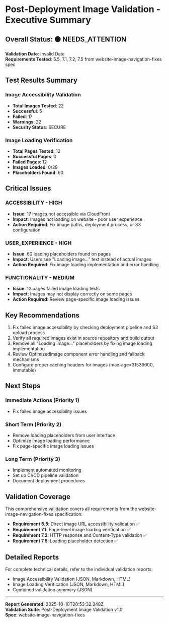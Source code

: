 # Post-Deployment Image Validation - Executive Summary

## Overall Status: 🟠 NEEDS_ATTENTION

**Validation Date**: Invalid Date  
**Requirements Tested**: 5.5, 7.1, 7.2, 7.5 from website-image-navigation-fixes spec

## Test Results Summary

### Image Accessibility Validation
- **Total Images Tested**: 22
- **Successful**: 5
- **Failed**: 17
- **Warnings**: 22
- **Security Status**: SECURE

### Image Loading Verification
- **Total Pages Tested**: 12
- **Successful Pages**: 0
- **Failed Pages**: 12
- **Images Loaded**: 0/28
- **Placeholders Found**: 60

## Critical Issues


### ACCESSIBILITY - HIGH
- **Issue**: 17 images not accessible via CloudFront
- **Impact**: Images not loading on website - poor user experience
- **Action Required**: Fix image paths, deployment process, or S3 configuration

### USER_EXPERIENCE - HIGH
- **Issue**: 60 loading placeholders found on pages
- **Impact**: Users see "Loading image..." text instead of actual images
- **Action Required**: Fix image loading implementation and error handling

### FUNCTIONALITY - MEDIUM
- **Issue**: 12 pages failed image loading tests
- **Impact**: Images may not display correctly on some pages
- **Action Required**: Review page-specific image loading issues


## Key Recommendations

1. Fix failed image accessibility by checking deployment pipeline and S3 upload process
2. Verify all required images exist in source repository and build output
3. Remove all "Loading image..." placeholders by fixing image loading implementation
4. Review OptimizedImage component error handling and fallback mechanisms
5. Configure proper caching headers for images (max-age=31536000, immutable)

## Next Steps

### Immediate Actions (Priority 1)
- Fix failed image accessibility issues

### Short Term (Priority 2)
- Remove loading placeholders from user interface
- Optimize image loading performance
- Fix page-specific image loading issues

### Long Term (Priority 3)
- Implement automated monitoring
- Set up CI/CD pipeline validation
- Document deployment procedures

## Validation Coverage

This comprehensive validation covers all requirements from the website-image-navigation-fixes specification:

- **Requirement 5.5**: Direct image URL accessibility validation ✅
- **Requirement 7.1**: Page-level image loading verification ✅
- **Requirement 7.2**: HTTP response and Content-Type validation ✅
- **Requirement 7.5**: Loading placeholder detection ✅

## Detailed Reports

For complete technical details, refer to the individual validation reports:

- Image Accessibility Validation (JSON, Markdown, HTML)
- Image Loading Verification (JSON, Markdown, HTML)
- Combined validation summary (JSON)

---

**Report Generated**: 2025-10-10T20:53:32.248Z  
**Validation Suite**: Post-Deployment Image Validation v1.0  
**Spec**: website-image-navigation-fixes

